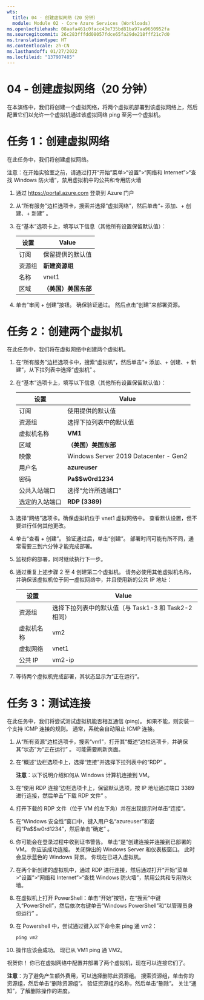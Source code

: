 ```yaml
---
wts:
  title: 04 - 创建虚拟网络（20 分钟）
  module: Module 02 - Core Azure Services (Workloads)
ms.openlocfilehash: 08aafa461c0facc43e735bd81ba97aa9650952fa
ms.sourcegitcommit: 26c283fffdd08057fdce65fa29de218fff21c7d0
ms.translationtype: HT
ms.contentlocale: zh-CN
ms.lasthandoff: 01/27/2022
ms.locfileid: "137907485"
---
```

# <a name="04---create-a-virtual-network-20-min"></a>04 - 创建虚拟网络（20 分钟）

在本演练中，我们将创建一个虚拟网络，将两个虚拟机部署到该虚拟网络上，然后配置它们以允许一个虚拟机通过该虚拟网络 ping 至另一个虚拟机。

# <a name="task-1-create-a-virtual-network"></a>任务 1：创建虚拟网络 

在此任务中，我们将创建虚拟网络。 

注意：在开始实验室之前，请通过打开“开始”菜单>“设置”>“网络和 Internet”>“查找 Windows 防火墙”，禁用虚拟机中的公共和专用防火墙

1. 通过 <a href="https://portal.azure.com" target="_blank"><span style="color: #0066cc;" color="#0066cc">https://portal.azure.com</span></a> 登录到 Azure 门户

2. 从“所有服务”边栏选项卡，搜索并选择“虚拟网络”，然后单击“+ 添加、+ 创建、+ 新建”  。 

3. 在“基本”选项卡上，填写以下信息（其他所有设置保留默认值）：

    | 设置 | Value | 
    | --- | --- |
    | 订阅 | 保留提供的默认值 |
    | 资源组 | **新建资源组** |
    | 名称 | vnet1 |
    | 区域 | **（美国）美国东部** |
    
   
4. 单击“审阅 + 创建”按钮。 确保验证通过。 然后点击“创建”来部署资源。


# <a name="task-2-create-two-virtual-machines"></a>任务 2：创建两个虚拟机

在此任务中，我们将在虚拟网络中创建两个虚拟机。 

1. 在“所有服务”边栏选项卡中，搜索“虚拟机”，然后单击“+ 添加、+ 创建、+ 新建”，从下拉列表中选择“虚拟机”   。 

2. 在“基本”选项卡上，填写以下信息（其他所有设置保留默认值）：

   | 设置 | Value | 
   | --- | --- |
   | 订阅 | 使用提供的默认值 |
   | 资源组 |  选择下拉列表中的默认值 |
   | 虚拟机名称 | **VM1**|
   | 区域 | **（美国）美国东部** |
   | 映像 | Windows Server 2019 Datacenter - Gen2 |
   | 用户名| **azureuser** |
   | 密码| **Pa$$w0rd1234** |
   | 公共入站端口| 选择“允许所选端口”  |
   | 选定的入站端口| **RDP (3389)** |
   

3. 选择“网络”选项卡。确保虚拟机位于 vnet1 虚拟网络中。 查看默认设置，但不要进行任何其他更改。 

4. 单击“查看 + 创建”。 验证通过后，单击“创建”。 部署时间可能有所不同，通常需要三到六分钟才能完成部署。

5. 监视你的部署，同时继续执行下一步。 

6. 通过重复上述步骤 2 至 4 创建第二个虚拟机。 请务必使用其他虚拟机名称，并确保该虚拟机位于同一虚拟网络中，并且使用新的公共 IP 地址：

    | 设置 | Value |
    | --- | --- |
    | 资源组 | 选择下拉列表中的默认值（与 Task1-3 和 Task2-2 相同） |
    | 虚拟机名称 |  vm2 |
    | 虚拟网络 | vnet1 |
    | 公共 IP | vm2-ip |

7. 等待两个虚拟机完成部署，其状态显示为“正在运行”。

# <a name="task-3-test-the-connection"></a>任务 3：测试连接 

在此任务中，我们将尝试测试虚拟机能否相互通信 (ping)。 如果不能，则安装一个支持 ICMP 连接的规则。 通常，系统会自动阻止 ICMP 连接。

1. 从“所有资源”边栏选项卡，搜索“vm1”，打开其“概述”边栏选项卡，并确保其“状态”为“正在运行”    。 可能需要刷新页面。

2. 在“概述”边栏选项卡上，选择“连接”并选择下拉列表中的“RDP”  。

    **注意**：以下说明介绍如何从 Windows 计算机连接到 VM。 

3. 在“使用 RDP 连接”边栏选项卡上，保留默认选项，按 IP 地址通过端口 3389 进行连接，然后单击“下载 RDP 文件” 。

4. 打开下载的 RDP 文件（位于 VM 的左下角）并在出现提示时单击“连接”。 

5. 在“Windows 安全性”窗口中，键入用户名“azureuser”和密码“Pa$$w0rd1234”，然后单击“确定”   。

6. 你可能会在登录过程中收到证书警告。 单击“是”创建连接并连接到已部署的 VM。 你应该成功连接。 关闭弹出的 Windows Server 和仪表板窗口。 此时会显示蓝色的 Windows 背景。 你现在已进入虚拟机。

7. 在两个新创建的虚拟机中，通过 RDP 进行连接，然后通过打开“开始”菜单>“设置”>“网络和 Internet”>“查找 Windows 防火墙”，禁用公共和专用防火墙。

8. 在虚拟机上打开 PowerShell：单击“开始”按钮，在“搜索”中键入“PowerShell”，然后依次右键单击“Windows PowerShell”和“以管理员身份运行”   。

9. 在 Powershell 中，尝试通过键入以下命令来 ping 通 vm2：

   ```PowerShell
   ping vm2
   ```

 10. 操作应该会成功。 现已从 VM1 ping 通 VM2。


祝贺你！ 你已在虚拟网络中配置并部署了两个虚拟机，现在可以连接它们了。

**注意**：为了避免产生额外费用，可以选择删除此资源组。 搜索资源组，单击你的资源组，然后单击“删除资源组”。 验证资源组的名称，然后单击“删除”。 关注“通知”，了解删除操作的进度。
